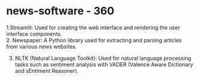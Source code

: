 ﻿# news-software - 360
 1.Streamlit: Used for creating the web interface and rendering the user interface components.                                                                          
 2. Newspaper: A Python library used for extracting and parsing articles from various news websites.

3. NLTK (Natural Language Toolkit): Used for natural language processing tasks such as sentiment analysis with VADER (Valence Aware Dictionary and sEntiment Reasoner).

